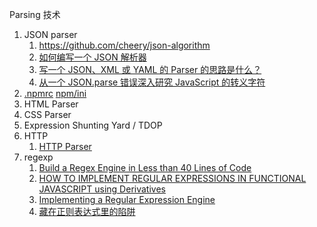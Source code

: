 Parsing 技术

1. JSON parser
   1. https://github.com/cheery/json-algorithm
   1. [如何编写一个 JSON 解析器](https://www.liaoxuefeng.com/article/994977272296736)
   1. [写一个 JSON、XML 或 YAML 的 Parser 的思路是什么？](https://www.zhihu.com/question/24640264)
   1. [从一个 JSON.parse 错误深入研究 JavaScript 的转义字符](https://zhuanlan.zhihu.com/p/31030352)
1. [.npmrc](https://docs.npmjs.com/cli/v8/configuring-npm/npmrc) [npm/ini](https://github.com/npm/ini)
1. HTML Parser
1. CSS Parser
1. Expression Shunting Yard / TDOP
1. HTTP
   1. [HTTP Parser](https://zhuanlan.zhihu.com/p/100660049)
1. regexp
   1. [Build a Regex Engine in Less than 40 Lines of Code](https://nickdrane.com/build-your-own-regex/)
   1. [HOW TO IMPLEMENT REGULAR EXPRESSIONS IN FUNCTIONAL JAVASCRIPT using Derivatives](http://dpk.io/dregs/toydregs)
   1. [Implementing a Regular Expression Engine](https://deniskyashif.com/2019/02/17/implementing-a-regular-expression-engine/)
   1. [藏在正则表达式里的陷阱](https://zhuanlan.zhihu.com/p/38278481)
